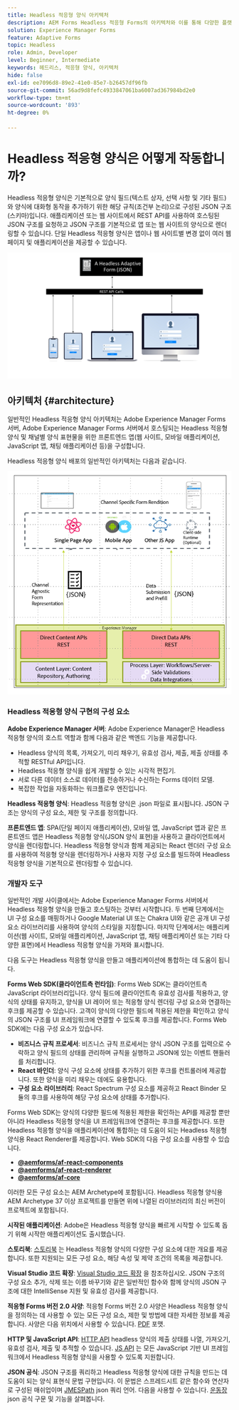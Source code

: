 ```yaml
---
title: Headless 적응형 양식 아키텍처
description: AEM Forms Headless 적응형 Forms의 아키텍처와 이를 통해 다양한 플랫폼용 양식을 신속하게 구축할 수 있는 방법에 대해 알아봅니다. 이 문서에서는 Headless 적응형 Forms의 작동 방식과 양식 작성 프로세스를 단순화하기 위해 다양한 애플리케이션과 통합할 수 있는 방법에 대한 통찰력을 제공합니다.
solution: Experience Manager Forms
feature: Adaptive Forms
topic: Headless
role: Admin, Developer
level: Beginner, Intermediate
keywords: 헤드리스, 적응형 양식, 아키텍처
hide: false
exl-id: ee7096d8-89e2-41e0-85e7-b26457df96fb
source-git-commit: 56ad9d8fefc4933847061ba6007ad367984bd2e0
workflow-type: tm+mt
source-wordcount: '893'
ht-degree: 0%

---
```



# Headless 적응형 양식은 어떻게 작동합니까?

Headless 적응형 양식은 기본적으로 양식 필드(텍스트 상자, 선택 사항 및 기타 필드)와 양식에 대화형 동작을 추가하기 위한 해당 규칙(조건부 논리)으로 구성된 JSON 구조(스키마)입니다. 애플리케이션 또는 웹 사이트에서 REST API를 사용하여 호스팅된 JSON 구조를 요청하고 JSON 구조를 기본적으로 앱 또는 웹 사이트의 양식으로 렌더링할 수 있습니다. 단일 Headless 적응형 양식은 앱이나 웹 사이트별 변경 없이 여러 웹 페이지 및 애플리케이션을 제공할 수 있습니다.

![Headless 적응형 양식 작동 방식](/help/assets/how-headless-adaprive-forms-work.png)

## 아키텍처 {#architecture}

일반적인 Headless 적응형 양식 아키텍처는 Adobe Experience Manager Forms 서버, Adobe Experience Manager Forms 서버에서 호스팅되는 Headless 적응형 양식 및 채널별 양식 표현물을 위한 프론트엔드 앱(웹 사이트, 모바일 애플리케이션, JavaScript 앱, 채팅 애플리케이션 등)을 구성합니다.

Headless 적응형 양식 배포의 일반적인 아키텍처는 다음과 같습니다.

![아키텍처](/help/assets/headless-af-architecture.png)

<!-- 

You can use the React renderer component shipped with Headless adaptive forms to render an Adaptive Form or build your own custom component to natively render a Headless Form in a website or an application or use any UI framework or programming language to build your own components to render your forms.

A typical Headless adaptive forms architecture constitutes an Adobe Experience Manager Server, JSON structure of forms, various frontend apps for channel-specific form renditions.

![Architecture](/help/assets/headless-af-architecture.png) -->

### Headless 적응형 양식 구현의 구성 요소

**Adobe Experience Manager 서버**: Adobe Experience Manager은 Headless 적응형 양식의 호스트 역할과 함께 다음과 같은 백엔드 기능을 제공합니다.

* Headless 양식의 목록, 가져오기, 미리 채우기, 유효성 검사, 제출, 제출 상태를 추적할 RESTful API입니다.
* Headless 적응형 양식을 쉽게 개발할 수 있는 시각적 편집기.
* 서로 다른 데이터 소스로 데이터를 전송하거나 수신하는 Forms 데이터 모델.
* 복잡한 작업을 자동화하는 워크플로우 엔진입니다.

**Headless 적응형 양식**: Headless 적응형 양식은 .json 파일로 표시됩니다. JSON 구조는 양식의 구성 요소, 제한 및 구조를 정의합니다.

**프론트엔드 앱**: SPA(단일 페이지 애플리케이션), 모바일 앱, JavaScript 앱과 같은 프론트엔드 앱은 Headless 적응형 양식(JSON 양식 표현)을 사용하고 클라이언트에서 양식을 렌더링합니다. Headless 적응형 양식과 함께 제공되는 React 렌더러 구성 요소를 사용하여 적응형 양식을 렌더링하거나 사용자 지정 구성 요소를 빌드하여 Headless 적응형 양식을 기본적으로 렌더링할 수 있습니다.

<!-- ### Understanding Headless adaptive forms definition -->



### 개발자 도구

일반적인 개발 사이클에서는 Adobe Experience Manager Forms 서버에서 Headless 적응형 양식을 만들고 호스팅하는 것부터 시작합니다. 두 번째 단계에서는 UI 구성 요소를 매핑하거나 Google Material UI 또는 Chakra UI와 같은 공개 UI 구성 요소 라이브러리를 사용하여 양식의 스타일을 지정합니다. 마지막 단계에서는 애플리케이션(웹 사이트, 모바일 애플리케이션, JavaScript 앱, 채팅 애플리케이션 또는 기타 다양한 표면)에서 Headless 적응형 양식을 가져와 표시합니다.

다음 도구는 Headless 적응형 양식을 만들고 애플리케이션에 통합하는 데 도움이 됩니다.

**Forms Web SDK(클라이언트측 런타임)**: Forms Web SDK는 클라이언트측 JavaScript 라이브러리입니다. 양식 필드에 클라이언트측 유효성 검사를 적용하고, 양식의 상태를 유지하고, 양식을 UI 레이어 또는 적응형 양식 렌더링 구성 요소와 연결하는 후크를 제공할 수 있습니다. 고객이 양식의 다양한 필드에 적용된 제한을 확인하고 양식의 JSON 구조를 UI 프레임워크에 연결할 수 있도록 후크를 제공합니다. Forms Web SDK에는 다음 구성 요소가 있습니다.

* **비즈니스 규칙 프로세서**: 비즈니스 규칙 프로세서는 양식 JSON 구조를 입력으로 수락하고 양식 필드의 상태를 관리하며 규칙을 실행하고 JSON에 있는 이벤트 핸들러를 처리합니다.
* **React 바인더**: 양식 구성 요소에 상태를 추가하기 위한 후크를 컨트롤러에 제공합니다. 또한 양식을 미리 채우는 데에도 유용합니다.
* **구성 요소 라이브러리**: React Spectrum 구성 요소를 제공하고 React Binder 모듈의 후크를 사용하여 해당 구성 요소에 상태를 추가합니다.

Forms Web SDK는 양식의 다양한 필드에 적용된 제한을 확인하는 API를 제공할 뿐만 아니라 Headless 적응형 양식을 UI 프레임워크에 연결하는 후크를 제공합니다. 또한 Headless 적응형 양식&#x200B;을 애플리케이션에 통합하는 데 도움이 되는 Headless 적응형 양식용 React Renderer를 제공합니다. Web SDK의 다음 구성 요소를 사용할 수 있습니다.

* **[@aemforms/af-react-components](https://www.npmjs.com/package/@aemforms/af-react-components)**
* **[@aemforms/af-react-renderer](https://www.npmjs.com/package/@aemforms/af-react-renderer)**
* **[@aemforms/af-core](https://www.npmjs.com/package/@aemforms/af-core)**

이러한 모든 구성 요소는 AEM Archetype에 포함됩니다. Headless 적응형 양식용 AEM Archetype 37 이상 프로젝트를 만들면 위에 나열된 라이브러리의 최신 버전이 프로젝트에 포함됩니다.

**시작된 애플리케이션**: Adobe은 Headless 적응형 양식을 빠르게 시작할 수 있도록 돕기 위해 시작한 애플리케이션도 출시했습니다.

<!-- **View Library (UI Layer)**: A custom form application built in a front-end language. You can use react, Angular, Flutter, NPM, Vue.js, Ionic, BootStrap, or any other language to built front end. You can also use the Headless adaptive forms Super Component, provided out-of-the-box, inside a react application to render a Headless adaptive form. Headless adaptive forms super component makes use of OOTB react spectrum -based form components to render the Headless adaptive form. 

Core-Components: It enables use to render an Adaptive Form using JSON structure. It uses rule grammar to help create dynamic field interactions. The rule grammar is based on [JSON formula](http://github.com/adobe/json-formula/). You can develop your own renderer or embed the React based Adaptive Forms renderer, provided OOTB, in your front-end app to render the form. -->

**스토리북**: [스토리북](https://opensource.adobe.com/aem-forms-af-runtime/storybook/) 는 Headless 적응형 양식의 다양한 구성 요소에 대한 개요를 제공합니다. 또한 지원되는 모든 구성 요소, 해당 속성 및 제약 조건의 목록을 제공합니다.

**Visual Studio 코드 확장**: [Visual Studio 코드 확장](visual-studio-code-extension-for-headless-adaptive-forms.md) 을 참조하십시오. JSON 구조의 구성 요소 추가, 삭제 또는 이름 바꾸기와 같은 일반적인 함수와 함께 양식의 JSON 구조에 대한 IntelliSense 지원 및 유효성 검사를 제공합니다.

**적응형 Forms 버전 2.0 사양**: 적응형 Forms 버전 2.0 사양은 Headless 적응형 양식을 정의하는 데 사용할 수 있는 모든 구성 요소, 제한 및 방법에 대한 자세한 정보를 제공합니다. 사양은 다음 위치에서 사용할 수 있습니다. [PDF](/help/assets/Headless-Adaptive-Form-Specification.pdf) 포맷.

**HTTP 및 JavaScript API**: [HTTP API](https://opensource.adobe.com/aem-forms-af-runtime/api/) headless 양식의 제출 상태를 나열, 가져오기, 유효성 검사, 제출 및 추적할 수 있습니다. [JS API](https://opensource.adobe.com/aem-forms-af-runtime/jsdocs/) 는 모든 JavaScript 기반 UI 프레임워크에서 Headless 적응형 양식을 사용할 수 있도록 지원합니다.

**JSON 공식**: JSON 구조를 쿼리하고 Headless 적응형 양식에 대한 규칙을 만드는 데 도움이 되는 양식 표현식 문법 구현입니다. 이 문법은 스프레드시트 같은 함수와 연산자로 구성된 매쉬업이며 [JMESPath](https://jmespath.org/) json 쿼리 언어. 다음을 사용할 수 있습니다. [운동장](https://opensource.adobe.com/json-formula/dist/index.html) json 공식 구문 및 기능을 살펴봅니다.
